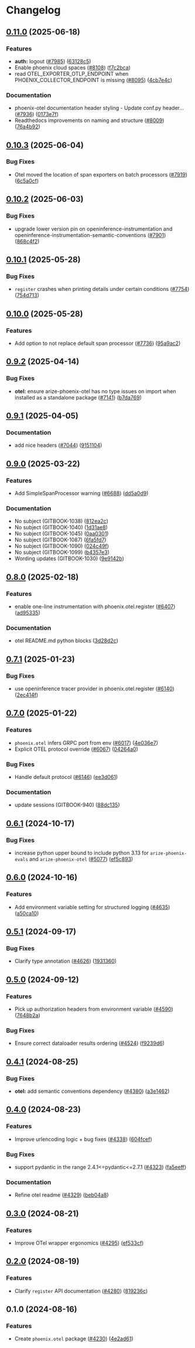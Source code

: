 # Changelog

## [0.11.0](https://github.com/Arize-ai/phoenix/compare/arize-phoenix-otel-v0.10.3...arize-phoenix-otel-v0.11.0) (2025-06-18)


### Features

* **auth:** logout ([#7985](https://github.com/Arize-ai/phoenix/issues/7985)) ([63128c5](https://github.com/Arize-ai/phoenix/commit/63128c5328222147fe5c5103d8dd3576d5534bc2))
* Enable phoenix cloud spaces ([#8108](https://github.com/Arize-ai/phoenix/issues/8108)) ([f7c2bca](https://github.com/Arize-ai/phoenix/commit/f7c2bca26e7617da472bb48b91ce696c7c1dc378))
* read OTEL_EXPORTER_OTLP_ENDPOINT when PHOENIX_COLLECTOR_ENDPOINT is missing ([#8095](https://github.com/Arize-ai/phoenix/issues/8095)) ([4cb7e4c](https://github.com/Arize-ai/phoenix/commit/4cb7e4c2cd3b43ee3334c717dc4499634ca12135))


### Documentation

* phoenix-otel documentation header styling - Update conf.py header… ([#7936](https://github.com/Arize-ai/phoenix/issues/7936)) ([0173e7f](https://github.com/Arize-ai/phoenix/commit/0173e7f5e187fe0f4f1c15311a56b878117803a9))
* Readthedocs improvements on naming and structure ([#8009](https://github.com/Arize-ai/phoenix/issues/8009)) ([76a4b92](https://github.com/Arize-ai/phoenix/commit/76a4b9282ff8476757ee1c0b3c85a7767208795b))

## [0.10.3](https://github.com/Arize-ai/phoenix/compare/arize-phoenix-otel-v0.10.2...arize-phoenix-otel-v0.10.3) (2025-06-04)


### Bug Fixes

* Otel moved the location of span exporters on batch processors ([#7919](https://github.com/Arize-ai/phoenix/issues/7919)) ([6c5a0cf](https://github.com/Arize-ai/phoenix/commit/6c5a0cfa990ca1775062e47ad9c52c3b61f986a4))

## [0.10.2](https://github.com/Arize-ai/phoenix/compare/arize-phoenix-otel-v0.10.1...arize-phoenix-otel-v0.10.2) (2025-06-03)


### Bug Fixes

* upgrade lower version pin on openinference-instrumentation and openinference-instrumentation-semantic-conventions ([#7901](https://github.com/Arize-ai/phoenix/issues/7901)) ([868c4f2](https://github.com/Arize-ai/phoenix/commit/868c4f2fb173af1e9a2b3891d1aecf40c1398aa6))

## [0.10.1](https://github.com/Arize-ai/phoenix/compare/arize-phoenix-otel-v0.10.0...arize-phoenix-otel-v0.10.1) (2025-05-28)


### Bug Fixes

* `register` crashes when printing details under certain conditions ([#7754](https://github.com/Arize-ai/phoenix/issues/7754)) ([754d713](https://github.com/Arize-ai/phoenix/commit/754d713fb5d85e0fdc2925aca514da128c9d5586))

## [0.10.0](https://github.com/Arize-ai/phoenix/compare/arize-phoenix-otel-v0.9.2...arize-phoenix-otel-v0.10.0) (2025-05-28)


### Features

* Add option to not replace default span processor ([#7736](https://github.com/Arize-ai/phoenix/issues/7736)) ([95a9ac2](https://github.com/Arize-ai/phoenix/commit/95a9ac2098c7efc134b340b3a21b26bf267e1831))

## [0.9.2](https://github.com/Arize-ai/phoenix/compare/arize-phoenix-otel-v0.9.1...arize-phoenix-otel-v0.9.2) (2025-04-14)


### Bug Fixes

* **otel:** ensure arize-phoenix-otel has no type issues on import when installed as a standalone package ([#7141](https://github.com/Arize-ai/phoenix/issues/7141)) ([b7da769](https://github.com/Arize-ai/phoenix/commit/b7da7691d2ff61946ab1dce278530fbc5b966e92))

## [0.9.1](https://github.com/Arize-ai/phoenix/compare/arize-phoenix-otel-v0.9.0...arize-phoenix-otel-v0.9.1) (2025-04-05)


### Documentation

* add nice headers ([#7044](https://github.com/Arize-ai/phoenix/issues/7044)) ([9151104](https://github.com/Arize-ai/phoenix/commit/9151104bd4aa69380849a441e3556a3adfa604ca))

## [0.9.0](https://github.com/Arize-ai/phoenix/compare/arize-phoenix-otel-v0.8.0...arize-phoenix-otel-v0.9.0) (2025-03-22)


### Features

* Add SimpleSpanProcessor warning ([#6688](https://github.com/Arize-ai/phoenix/issues/6688)) ([dd5a0d9](https://github.com/Arize-ai/phoenix/commit/dd5a0d9179e706c6d4cee256fad582c8b3eb5fd2))


### Documentation

* No subject (GITBOOK-1038) ([812ea2c](https://github.com/Arize-ai/phoenix/commit/812ea2caaee1889741bb893995fb89b4653430d7))
* No subject (GITBOOK-1040) ([1d31ae8](https://github.com/Arize-ai/phoenix/commit/1d31ae8de6c924f9ecd0d3c77f77fef033320c86))
* No subject (GITBOOK-1045) ([0aa0301](https://github.com/Arize-ai/phoenix/commit/0aa03011bda53faad35267facc73047e4be35142))
* No subject (GITBOOK-1087) ([6fa5fd7](https://github.com/Arize-ai/phoenix/commit/6fa5fd71cdf57a9a5a7efc3e2822ad57497f3b5a))
* No subject (GITBOOK-1090) ([024c49f](https://github.com/Arize-ai/phoenix/commit/024c49fe57487ee816317f798ec648331a866ae4))
* No subject (GITBOOK-1099) ([b4357e3](https://github.com/Arize-ai/phoenix/commit/b4357e324a9444704fbf85370c193ef2ee59495f))
* Wording updates (GITBOOK-1030) ([9e9142b](https://github.com/Arize-ai/phoenix/commit/9e9142be0cbc6d5cc08cc373ce1c14eee0479b00))

## [0.8.0](https://github.com/Arize-ai/phoenix/compare/arize-phoenix-otel-v0.7.1...arize-phoenix-otel-v0.8.0) (2025-02-18)


### Features

* enable one-line instrumentation with phoenix.otel.register ([#6407](https://github.com/Arize-ai/phoenix/issues/6407)) ([ad95335](https://github.com/Arize-ai/phoenix/commit/ad953357d7f33b3d8e1955fe88375e85c66ebe4d))


### Documentation

* otel README.md python blocks ([3d28d2c](https://github.com/Arize-ai/phoenix/commit/3d28d2c04d04df5eaa65c86a3e07c28b482f4e29))

## [0.7.1](https://github.com/Arize-ai/phoenix/compare/arize-phoenix-otel-v0.7.0...arize-phoenix-otel-v0.7.1) (2025-01-23)


### Bug Fixes

* use openinference tracer provider in phoenix.otel.register ([#6140](https://github.com/Arize-ai/phoenix/issues/6140)) ([2ec414f](https://github.com/Arize-ai/phoenix/commit/2ec414f16b08817b36c5cad8861165fa7323a76a))

## [0.7.0](https://github.com/Arize-ai/phoenix/compare/arize-phoenix-otel-v0.6.1...arize-phoenix-otel-v0.7.0) (2025-01-22)


### Features

* `phoenix.otel` infers GRPC port from env ([#6017](https://github.com/Arize-ai/phoenix/issues/6017)) ([4e036e7](https://github.com/Arize-ai/phoenix/commit/4e036e735cf6abda2352b73d28ed3b095724f04c))
* Explicit OTEL protocol override ([#6067](https://github.com/Arize-ai/phoenix/issues/6067)) ([04264a0](https://github.com/Arize-ai/phoenix/commit/04264a04b18759c71bb106fc15a8f81e78122e68))


### Bug Fixes

* Handle default protocol ([#6146](https://github.com/Arize-ai/phoenix/issues/6146)) ([ee3d061](https://github.com/Arize-ai/phoenix/commit/ee3d0615d6551f8b834af4d8efdccfd118b40da2))


### Documentation

* update sessions (GITBOOK-940) ([88dc135](https://github.com/Arize-ai/phoenix/commit/88dc135f99b03697387df0140533a0808454a88e))

## [0.6.1](https://github.com/Arize-ai/phoenix/compare/arize-phoenix-otel-v0.6.0...arize-phoenix-otel-v0.6.1) (2024-10-17)


### Bug Fixes

* increase python upper bound to include python 3.13 for `arize-phoenix-evals` and `arize-phoenix-otel` ([#5077](https://github.com/Arize-ai/phoenix/issues/5077)) ([ef5c893](https://github.com/Arize-ai/phoenix/commit/ef5c893ef7bc81690662a7687ed190f5b6dca701))

## [0.6.0](https://github.com/Arize-ai/phoenix/compare/arize-phoenix-otel-v0.5.1...arize-phoenix-otel-v0.6.0) (2024-10-16)


### Features

* Add environment variable setting for structured logging ([#4635](https://github.com/Arize-ai/phoenix/issues/4635)) ([a50ca10](https://github.com/Arize-ai/phoenix/commit/a50ca1018014567d44835680a4daaaa07551d27c))

## [0.5.1](https://github.com/Arize-ai/phoenix/compare/arize-phoenix-otel-v0.5.0...arize-phoenix-otel-v0.5.1) (2024-09-17)


### Bug Fixes

* Clarify type annotation ([#4626](https://github.com/Arize-ai/phoenix/issues/4626)) ([1931360](https://github.com/Arize-ai/phoenix/commit/1931360e839ee6f18d5722d94cf3a81224348aa8))

## [0.5.0](https://github.com/Arize-ai/phoenix/compare/arize-phoenix-otel-v0.4.1...arize-phoenix-otel-v0.5.0) (2024-09-12)


### Features

* Pick up authorization headers from environment variable ([#4590](https://github.com/Arize-ai/phoenix/issues/4590)) ([7648b2a](https://github.com/Arize-ai/phoenix/commit/7648b2a2c363d82f53fbc98852720bb52a0fa3d4))


### Bug Fixes

* Ensure correct dataloader results ordering ([#4524](https://github.com/Arize-ai/phoenix/issues/4524)) ([f9239d6](https://github.com/Arize-ai/phoenix/commit/f9239d63af9d06c04430f9dca808caf08d152d3d))

## [0.4.1](https://github.com/Arize-ai/phoenix/compare/arize-phoenix-otel-v0.4.0...arize-phoenix-otel-v0.4.1) (2024-08-25)


### Bug Fixes

* **otel:** add semantic conventions dependency ([#4380](https://github.com/Arize-ai/phoenix/issues/4380)) ([a3e1462](https://github.com/Arize-ai/phoenix/commit/a3e14626077fd7aa893126c360a24784c4aa591c))

## [0.4.0](https://github.com/Arize-ai/phoenix/compare/arize-phoenix-otel-v0.3.0...arize-phoenix-otel-v0.4.0) (2024-08-23)


### Features

* Improve urlencoding logic + bug fixes ([#4338](https://github.com/Arize-ai/phoenix/issues/4338)) ([604fcef](https://github.com/Arize-ai/phoenix/commit/604fcefc465c8d7534ac2152a84cbe8ddcf06597))


### Bug Fixes

* support pydantic in the range 2.4.1&lt;=pydantic<=2.7.1 ([#4323](https://github.com/Arize-ai/phoenix/issues/4323)) ([fa5eeff](https://github.com/Arize-ai/phoenix/commit/fa5eeff45b0752508d4bc51334607ef4acc19474))


### Documentation

* Refine otel readme ([#4329](https://github.com/Arize-ai/phoenix/issues/4329)) ([beb04a8](https://github.com/Arize-ai/phoenix/commit/beb04a872267178a57dce0211fb16f0c8bb3ea47))

## [0.3.0](https://github.com/Arize-ai/phoenix/compare/arize-phoenix-otel-v0.2.0...arize-phoenix-otel-v0.3.0) (2024-08-21)


### Features

* Improve OTel wrapper ergonomics ([#4295](https://github.com/Arize-ai/phoenix/issues/4295)) ([ef533cf](https://github.com/Arize-ai/phoenix/commit/ef533cf16b28ac5b6dbc8f593e7b31c3340f42df))

## [0.2.0](https://github.com/Arize-ai/phoenix/compare/arize-phoenix-otel-v0.1.0...arize-phoenix-otel-v0.2.0) (2024-08-19)


### Features

* Clarify `register` API documentation ([#4280](https://github.com/Arize-ai/phoenix/issues/4280)) ([819236c](https://github.com/Arize-ai/phoenix/commit/819236c1e654f168abd725ca2c4e3d7cf187b384))

## 0.1.0 (2024-08-16)


### Features

* Create `phoenix.otel` package ([#4230](https://github.com/Arize-ai/phoenix/issues/4230)) ([4e2ad61](https://github.com/Arize-ai/phoenix/commit/4e2ad615a6685bb60df987e1f23f3162eb5d3ca5))
